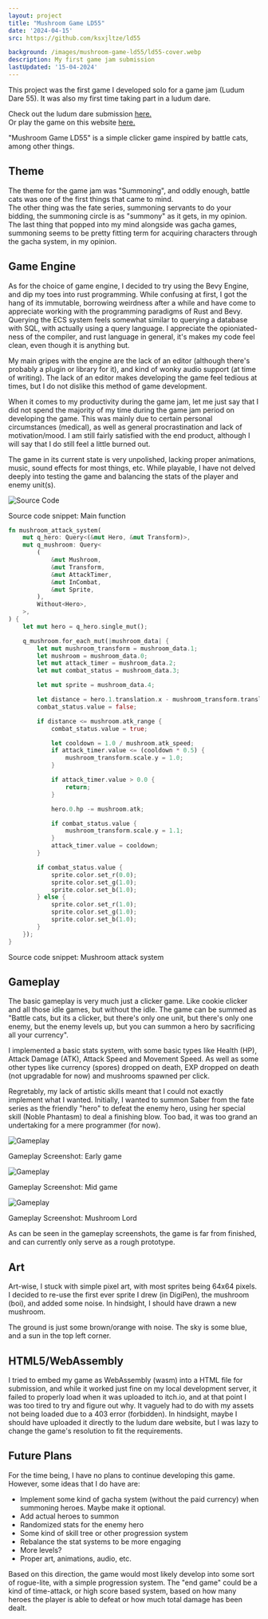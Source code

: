 ```yaml
---
layout: project
title: "Mushroom Game LD55"
date: '2024-04-15'
src: https://github.com/ksxjltze/ld55

background: /images/mushroom-game-ld55/ld55-cover.webp
description: My first game jam submission
lastUpdated: '15-04-2024'
---
```


This project was the first game I developed solo for a game jam (Ludum Dare 55).
It was also my first time taking part in a ludum dare.

Check out the ludum dare submission [here.](https://ldjam.com/events/ludum-dare/55/mushroom-game-ld55)<br/>
Or play the game on this website [here.](/games/mushroom-game-ld55)

"Mushroom Game LD55" is a simple clicker game inspired by battle cats, among other things.

## Theme
The theme for the game jam was "Summoning", and oddly enough, battle cats was one of the first things that came to mind.<br/>
The other thing was the fate series, summoning servants to do your bidding, the summoning circle is as "summony" as it gets, in my opinion.<br/>
The last thing that popped into my mind alongside was gacha games, summoning seems to be pretty fitting term for acquiring characters through the gacha system, in my opinion.<br/>

## Game Engine
As for the choice of game engine, I decided to try using the Bevy Engine, and dip my toes into rust programming.
While confusing at first, I got the hang of its immutable, borrowing weirdness after a while and have come to appreciate working with the programming paradigms of Rust and Bevy.
Querying the ECS system feels somewhat similar to querying a database with SQL, with actually using a query language.
I appreciate the opioniated-ness of the compiler, and rust language in general, it's makes my code feel clean, even though it is anything but.

My main gripes with the engine are the lack of an editor (although there's probably a plugin or library for it), and kind of wonky audio support (at time of writing).
The lack of an editor makes developing the game feel tedious at times, but I do not dislike this method of game development.

When it comes to my productivity during the game jam, let me just say that I did not spend the majority of my time during the game jam period on developing the game.
This was mainly due to certain personal circumstances (medical), as well as general procrastination and lack of motivation/mood.
I am still fairly satisfied with the end product, although I will say that I do still feel a little burned out.

The game in its current state is very unpolished, lacking proper animations, music, sound effects for most things, etc. 
While playable, I have not delved deeply into testing the game and balancing the stats of the player and enemy unit(s).

![Source Code](/images/mushroom-game-ld55/bevy-code-main.webp)
<p class="figure-label">Source code snippet: Main function</p>

```rust
fn mushroom_attack_system(
    mut q_hero: Query<(&mut Hero, &mut Transform)>,
    mut q_mushroom: Query<
        (
            &mut Mushroom,
            &mut Transform,
            &mut AttackTimer,
            &mut InCombat,
            &mut Sprite,
        ),
        Without<Hero>,
    >,
) {
    let mut hero = q_hero.single_mut();

    q_mushroom.for_each_mut(|mushroom_data| {
        let mut mushroom_transform = mushroom_data.1;
        let mushroom = mushroom_data.0;
        let mut attack_timer = mushroom_data.2;
        let mut combat_status = mushroom_data.3;

        let mut sprite = mushroom_data.4;

        let distance = hero.1.translation.x - mushroom_transform.translation.x;
        combat_status.value = false;

        if distance <= mushroom.atk_range {
            combat_status.value = true;

            let cooldown = 1.0 / mushroom.atk_speed;
            if attack_timer.value <= (cooldown * 0.5) {
                mushroom_transform.scale.y = 1.0;
            }

            if attack_timer.value > 0.0 {
                return;
            }

            hero.0.hp -= mushroom.atk;

            if combat_status.value {
                mushroom_transform.scale.y = 1.1;
            }
            attack_timer.value = cooldown;
        }

        if combat_status.value {
            sprite.color.set_r(0.0);
            sprite.color.set_g(1.0);
            sprite.color.set_b(1.0);
        } else {
            sprite.color.set_r(1.0);
            sprite.color.set_g(1.0);
            sprite.color.set_b(1.0);
        }
    });
}
```
<p class="figure-label" style="margin-top: 0">Source code snippet: Mushroom attack system</p>

## Gameplay
The basic gameplay is very much just a clicker game. Like cookie clicker and all those idle games, but without the idle.
The game can be summed as "Battle cats, but its a clicker, but there's only one unit, but there's only one enemy, but the enemy levels up, but you can summon a hero by sacrificing all your currency".

I implemented a basic stats system, with some basic types like Health (HP), Attack Damage (ATK), Attack Speed and Movement Speed.
As well as some other types like currency (spores) dropped on death, EXP dropped on death (not upgradable for now) and mushrooms spawned per click.

Regretably, my lack of artistic skills meant that I could not exactly implement what I wanted. Initially, I wanted to summon Saber from the fate series as the friendly "hero" to defeat the enemy hero, using her special skill (Noble Phantasm) to deal a finishing blow. Too bad, it was too grand an undertaking for a mere programmer (for now).

![Gameplay](/images/mushroom-game-ld55/gameplay.webp)
<p class="figure-label">Gameplay Screenshot: Early game</p>

![Gameplay](/images/mushroom-game-ld55/mid-game.webp)
<p class="figure-label">Gameplay Screenshot: Mid game</p>

![Gameplay](/images/mushroom-game-ld55/mushroom-lord.webp)
<p class="figure-label">Gameplay Screenshot: Mushroom Lord</p>

As can be seen in the gameplay screenshots, the game is far from finished, and can currently only serve as a rough prototype.

## Art
Art-wise, I stuck with simple pixel art, with most sprites being 64x64 pixels.
I decided to re-use the first ever sprite I drew (in DigiPen), the mushroom (boi), and added some noise. In hindsight, I should have drawn a new mushroom.

The ground is just some brown/orange with noise.
The sky is some blue, and a sun in the top left corner.

## HTML5/WebAssembly
I tried to embed my game as WebAssembly (wasm) into a HTML file for submission, and while it worked just fine on my local development server, it failed to properly load when it was uploaded to itch.io, and at that point I was too tired to try and figure out why. It vaguely had to do with my assets not being loaded due to a 403 error (forbidden). In hindsight, maybe I should have uploaded it directly to the ludum dare website, but I was lazy to change the game's resolution to fit the requirements.

## Future Plans
For the time being, I have no plans to continue developing this game.<br/>
However, some ideas that I do have are:
- Implement some kind of gacha system (without the paid currency) when summoning heroes. Maybe make it optional.
- Add actual heroes to summon
- Randomized stats for the enemy hero
- Some kind of skill tree or other progression system
- Rebalance the stat systems to be more engaging
- More levels?
- Proper art, animations, audio, etc.
  
Based on this direction, the game would most likely develop into some sort of rogue-lite, with a simple progression system.
The "end game" could be a kind of time-attack, or high score based system, based on how many heroes the player is able to defeat or how much total damage has been dealt.